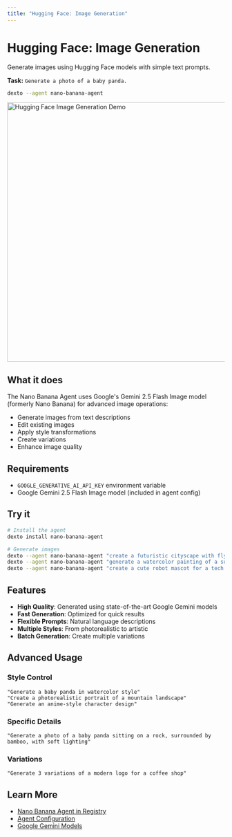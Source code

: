 ```yaml
---
title: "Hugging Face: Image Generation"
---
```


# Hugging Face: Image Generation

Generate images using Hugging Face models with simple text prompts.

**Task:** `Generate a photo of a baby panda.`

```bash
dexto --agent nano-banana-agent
```

<img src="https://github.com/user-attachments/assets/570cbd3a-6990-43c5-b355-2b549a4ee6b3" alt="Hugging Face Image Generation Demo" width="600"/>

## What it does

The Nano Banana Agent uses Google's Gemini 2.5 Flash Image model (formerly Nano Banana) for advanced image operations:
- Generate images from text descriptions
- Edit existing images
- Apply style transformations
- Create variations
- Enhance image quality

## Requirements

- `GOOGLE_GENERATIVE_AI_API_KEY` environment variable
- Google Gemini 2.5 Flash Image model (included in agent config)

## Try it

```bash
# Install the agent
dexto install nano-banana-agent

# Generate images
dexto --agent nano-banana-agent "create a futuristic cityscape with flying cars"
dexto --agent nano-banana-agent "generate a watercolor painting of a sunset over mountains"
dexto --agent nano-banana-agent "create a cute robot mascot for a tech startup"
```

## Features

- **High Quality**: Generated using state-of-the-art Google Gemini models
- **Fast Generation**: Optimized for quick results
- **Flexible Prompts**: Natural language descriptions
- **Multiple Styles**: From photorealistic to artistic
- **Batch Generation**: Create multiple variations

## Advanced Usage

### Style Control
```
"Generate a baby panda in watercolor style"
"Create a photorealistic portrait of a mountain landscape"
"Generate an anime-style character design"
```

### Specific Details
```
"Generate a photo of a baby panda sitting on a rock, surrounded by bamboo, with soft lighting"
```

### Variations
```
"Generate 3 variations of a modern logo for a coffee shop"
```

## Learn More

- [Nano Banana Agent in Registry](/docs/guides/agent-registry#image--media)
- [Agent Configuration](/docs/guides/configuring-dexto/overview)
- [Google Gemini Models](https://ai.google.dev/)
